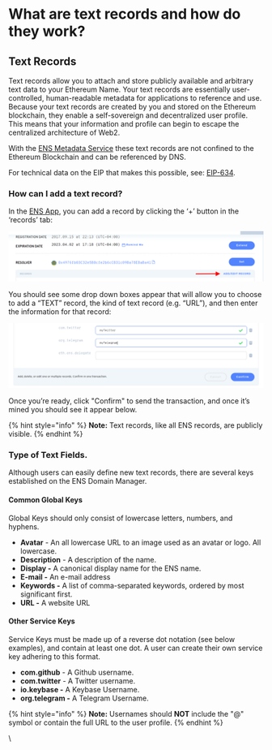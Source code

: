 # What are text records and how do they work?

## Text Records

Text records allow you to attach and store publicly available and arbitrary text data to your Ethereum Name. Your text records are essentially user-controlled, human-readable metadata for applications to reference and use. Because your text records are created by you and stored on the Ethereum blockchain, they enable a self-sovereign and decentralized user profile. This means that your information and profile can begin to escape the centralized architecture of Web2.

With the [ENS Metadata Service](https://metadata.ens.domains/docs) these text records are not confined to the Ethereum Blockchain and can be referenced by DNS.

For technical data on the EIP that makes this possible, see: [EIP-634](https://eips.ethereum.org/EIPS/eip-634).

### How can I add a text record?

In the [ENS App](https://app.ens.domains), you can add a record by clicking the ‘+’ button in the ‘records’ tab:

![](<../../.gitbook/assets/image (2) (1).png>)

You should see some drop down boxes appear that will allow you to choose to add a “TEXT” record, the kind of text record (e.g. “URL”), and then enter the information for that record:

![](<../../.gitbook/assets/image (1).png>)

Once you’re ready, click "Confirm" to send the transaction, and once it’s mined you should see it appear below.

{% hint style="info" %}
**Note:** Text records, like all ENS records, are publicly visible.
{% endhint %}

### Type of Text Fields.

Although users can easily define new text records, there are several keys established on the ENS Domain Manager.

#### Common Global Keys

Global Keys should only consist of lowercase letters, numbers, and hyphens.

* **Avatar** - An all lowercase URL to an image used as an avatar or logo. All lowercase.
* **Description** - A description of the name.
* **Display -** A canonical display name for the ENS name.
* **E-mail -** An e-mail address
* **Keywords -** A list of comma-separated keywords, ordered by most significant first.
* **URL -** A website URL

#### Other Service Keys

Service Keys must be made up of a reverse dot notation (see below examples), and contain at least one dot. A user can create their own service key adhering to this format.

* **com.github** - A Github username.
* **com.twitter** - A Twitter username.
* **io.keybase -** A Keybase Username.
* **org.telegram -** A Telegram Username.

{% hint style="info" %}
**Note:** Usernames should **NOT** include the "@" symbol or contain the full URL to the user profile.
{% endhint %}

\
